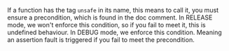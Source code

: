 If a function has the tag `unsafe` in its name, this means to call it, you must ensure a precondition, which is found in
the doc comment. In RELEASE mode, we won't enforce this condition, so if you fail to meet it, this is undefined
behaviour. In DEBUG mode, we enforce this condition. Meaning an assertion fault is triggered if you fail to meet the
precondition.